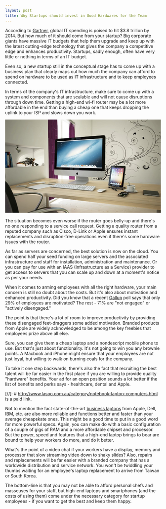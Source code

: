 ```yaml
---
layout: post
title: Why Startups should invest in Good Hardwares for the Team
---
```


According to [Gartner](http://www.gartner.com/), global IT spending is poised to hit $3.8 trillion by 2014. But how much of it should come from your startup? Big corporate giants have massive IT budgets that help them upgrade and keep up with the latest cutting-edge technology that gives the company a competitive edge and enhances productivity. Startups, sadly enough, often have very little or nothing in terms of an IT budget. 

Even so, a new startup still in the conceptual stage has to come up with a business plan that clearly maps out how much the company can afford to spend on hardware to be used as IT infrastructure and to keep employees connected.

In terms of the company's IT infrastructure, make sure to come up with a system and components that are scalable and will not cause disruptions through down time. Getting a high-end wi-fi router may be a lot more affordable in the end than buying a cheap one that keeps dropping the uplink to your ISP and slows down you work.

![Hardware)](/static/2013/apple-hardware.jpg)

The situation becomes even worse if the router goes belly-up and there's no one responding to a service call request. Getting a quality router from a reputed company such as Cisco, D-Link or Apple ensures instant replacements and disruption-free operations even if there's some hardware issues with the router.

As far as servers are concerned, the best solution is now on the cloud. You can spend half your seed funding on large servers and the associated infrastructure and staff for installation, administration and maintenance. Or you can pay for use with an IAAS (Infrastructure as a Service) provider to get access to servers that you can scale up and down at a moment's notice as per your needs.

When it comes to arming employees with all the right hardware, your main concern is still no doubt about the costs. But it's also about motivation and enhanced productivity. Did you know that a recent [Gallup](http://www.gallup.com/) poll says that only 29% of employees are motivated? The rest - 71% are "not engaged" or "actively disengaged."

The point is that there's a lot of room to improve productivity by providing these disengaged feet-draggers some added motivation. Branded products from Apple are widely acknowledged to be among the key freebies that employees prize above all else. 

Sure, you can give them a cheap laptop and a nondescript mobile phone to use. But that's just about functionality. It's not going to win you any brownie points. A Macbook and iPhone might ensure that your employees are not just loyal, but willing to walk on burning coals for the company.

To take it one step backwards, there's also the fact that recruiting the best talent will be far easier in the first place if you are willing to provide quality "hardware" benefits. Your ad for an open position sounds a lot better if the list of benefits and perks says - healthcare, dental and Apple.

[//]: # http://www.lasoo.com.au/category/notebook-laptop-computers.html is a paid link.

Not to mention the fact state-of-the-art [business laptops](http://www.lasoo.com.au/category/notebook-laptop-computers.html) from Apple, Dell, IBM, etc. are also more reliable and functions better and faster than your average cheapskate ones. This might be a good time to put in a good word for more powerful specs. Again, you can make do with a basic configuration of a couple of gigs of RAM and a more affordable chipset and processor. But the power, speed and features that a high-end laptop brings to bear are bound to help your workers do more, and do it better. 

What's the point of a video chat if your workers have a display, memory and processor that slow streaming video down to shaky slides? Also, repairs and replacements will be far easier with a branded company that has a worldwide distribution and service network. You won't be twiddling your thumbs waiting for an employee's laptop replacement to arrive from Taiwan or South Korea.

The bottom-line is that you may not be able to afford personal chefs and masseuses for your staff, but high-end laptops and smartphones (and the costs of using them) come under the necessary category for startup employees - if you want to get the best and keep them happy.